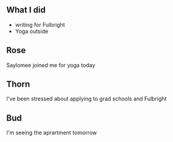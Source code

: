 ## What I did
- writing for Fulbright
- Yoga outside

## Rose
Saylomee joined me for yoga today

## Thorn
I've been stressed about applying to grad schools and Fulbright

## Bud
I'm seeing the aprartment tomorrow